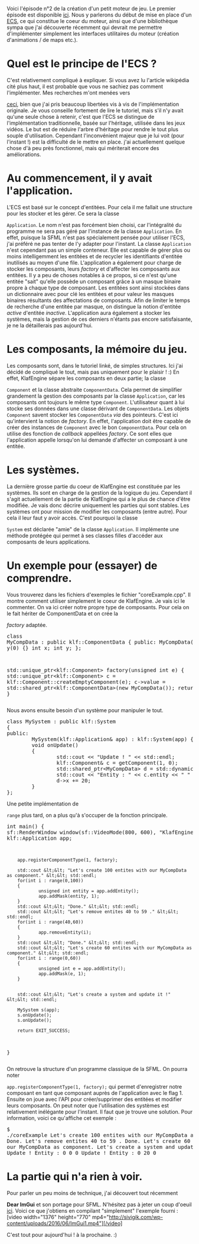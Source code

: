 Voici l'épisode n°2 de la création d'un petit moteur de jeu. Le premier épisode est disponible [ici][1]. Nous y parlerons du début de mise en place d'un [ECS][2], ce qui constitue le coeur du moteur, ainsi que d'une bibliothèque sympa que j'ai découverte récemment qui devrait me permettre d'implémenter simplement les interfaces utilitaires du moteur (création d'animations / de maps etc.). <!-- more -->

# Quel est le principe de l'ECS ? 
C'est relativement compliqué à expliquer. Si vous avez lu l'article wikipédia cité plus haut, il est probable que vous ne sachiez pas comment l'implémenter. Mes recherches m'ont menées vers 

[ceci][3], bien que j'ai pris beaucoup libertées vis à vis de l'implémentation originale. Je vous conseille fortement de lire le tutoriel, mais s'il n'y avait qu'une seule chose à retenir, c'est que l'ECS se distingue de l'implémentation traditionnelle, basée sur l'héritage, utilisée dans les jeux vidéos. Le but est de réduire l'arbre d'héritage pour rendre le tout plus souple d'utilisation. Cependant l'inconvénient majeur que je lui voit (pour l'instant !) est la difficulté de le mettre en place. j'ai actuellement quelque chose d'à peu près fonctionnel, mais qui mériterait encore des améliorations. 
# Au commencement, il y avait l'application. 
L'ECS est basé sur le concept d'entitées. Pour cela il me fallait une structure pour les stocker et les gérer. Ce sera la classe 

`Application`. Le nom n'est pas forcément bien choisi, car l'intégralité du programme ne sera pas géré par l'instance de la classe `Application`. En effet, puisque la SFML n'est pas spécialement pensée pour utiliser l'ECS, j'ai préféré ne pas tenter de l'y adapter pour l'instant. La classe `Application` n'est cependant pas un simple conteneur. Elle est capable de gérer plus ou moins intelligemment les entitées et de recycler les identifiants d'entitée inutilisés au moyen d'une file. L'application a également pour charge de stocker les composants, leurs *factory* et d'affecter les composants aux entitées. Il y a peu de choses notables à ce propos, si ce n'est qu'une entitée "sait" qu'elle possède un composant grâce à un masque binaire propre à chaque type de composant. Les entitées sont ainsi stockées dans un dictionnaire avec pour clé les entitées et pour valeur les masques binaires résultants des affectations de composants. Afin de limiter le temps de recherche d'une entitée par masque, on distingue la notion d'entitée *active* d'entitée *inactive*. L'application aura également a stocker les systèmes, mais la gestion de ces derniers n'étants pas encore satisfaisante, je ne la détaillerais pas aujourd'hui. 
# Les composants, la mémoire du jeu. 
Les composants sont, dans le tutoriel linké, de simples structures. Ici j'ai décidé de compliqué le tout, mais pas uniquement pour le plaisir ! :) En effet, KlafEngine sépare les composants en deux partie; la classe 

`Component` et la classe abstraite `ComponentData`. Cela permet de simplifier grandement la gestion des composants par la classe `Application`, car les composants ont toujours le même type `Component`. L'utilisateur quant à lui stocke ses données dans une classe dérivant de `ComponentData`. Les objets `Component` savent stocker les `ComponentData` *via* des pointeurs. C'est ici qu'intervient la notion de *factory*. En effet, l'application doit être capable de créer des instances de `Component` avec le bon `ComponentData`. Pour cela on utilise des fonction de *callback* appellées *factory*. Ce sont elles que l'application appelle lorsqu'on lui demande d'affecter un composant à une entitée. 
# Les systèmes. 
La dernière grosse partie du coeur de KlafEngine est constituée par les systèmes. Ils sont en charge de la gestion de la logique du jeu. Cependant il s'agit actuellement de la partie de KlafEngine qui a le plus de chance d'être modifiée. Je vais donc décrire uniquement les parties qui sont stables. Les systèmes ont pour mission de modifier les composants (entre autre). Pour cela il leur faut y avoir accès. C'est pourquoi la classe 

`System` est déclarée "amie" de la classe `Application`. Il implémente une méthode protégée qui permet à ses classes filles d'accéder aux composants de leurs applications. 
# Un exemple pour (essayer) de comprendre. 
Vous trouverez dans les fichiers d'exemples le fichier "coreExample.cpp". Il montre comment utiliser simplement le coeur de KlafEngine. Je vais ici le commenter. On va ici créer notre propre type de composants. Pour cela on le fait hériter de ComponentData et on crée la 

*factory* adaptée. <pre class="lang:c++ decode:true " >class MyCompData : public klf::ComponentData
{
public:
        MyCompData() : x(0), y(0) {}
        int x;
        int y;
};

std::unique_ptr&lt;klf::Component&gt; factory(unsigned int e)
{
        std::unique_ptr&lt;klf::Component&gt; c = klf::Component::createEmptyComponent(e);
        c-&gt;value = std::shared_ptr&lt;klf::ComponentData&gt;(new MyCompData());
        return c;
}</pre> Nous avons ensuite besoin d'un système pour manipuler le tout. 

<pre class="lang:c++ decode:true " >class MySystem : public klf::System
{
public:
        MySystem(klf::Application& app) : klf::System(app) {}
        void onUpdate()
        {
                std::cout &lt;&lt; "Update ! " &lt;&lt; std::endl;
                klf::Component& c = getComponent(1, 0);
                std::shared_ptr&lt;MyCompData&gt; d = std::dynamic_pointer_cast&lt;MyCompData&gt;(c.value);
                std::cout &lt;&lt; "Entity : " &lt;&lt; c.entity &lt;&lt; " " &lt;&lt; d-&gt;x &lt;&lt; " " &lt;&lt; d-&gt;y &lt;&lt; std::endl;
                d-&gt;x += 20;
        }
};</pre> Une petite implémentation de 

`range` plus tard, on a plus qu'à s'occuper de la fonction principale. <pre class="lang:c++ decode:true " >int main()
{
        sf::RenderWindow window(sf::VideoMode(800, 600), "KlafEngine");
        klf::Application app;

        app.registerComponentType(1, factory);

        std::cout &lt;&lt; "Let's create 100 entites with our MyCompData as component." &lt;&lt; std::endl;
        for(int i : range(0,100))
        {
                unsigned int entity = app.addEntity();
                app.addMask(entity, 1);
        }
        std::cout &lt;&lt; "Done." &lt;&lt; std::endl;
        std::cout &lt;&lt; "Let's remove entites 40 to 59 ." &lt;&lt; std::endl;
        for(int i : range(40,60))
        {
                app.removeEntity(i);
        }
        std::cout &lt;&lt; "Done." &lt;&lt; std::endl;
        std::cout &lt;&lt; "Let's create 60 entites with our MyCompData as component." &lt;&lt; std::endl;
        for(int i : range(0,60))
        {
                unsigned int e = app.addEntity();
                app.addMask(e, 1);
        }


        std::cout &lt;&lt; "Let's create a system and update it !" &lt;&lt; std::endl;

        MySystem s(app);
        s.onUpdate();
        s.onUpdate();

        return EXIT_SUCCESS;
}</pre> On retrouve la structure d'un programme classique de la SFML. On pourra noter 

`app.registerComponentType(1, factory);` qui permet d'enregistrer notre composant en tant que composant auprès de l'application avec le flag 1. Ensuite on joue avec l'API pour créer/supprimer des entitées et modifier leurs composants. On peut noter que l'utilisation des systèmes est relativement inélégante pour l'instant. Il faut que je trouve une solution. Pour information, voici ce qu'affiche cet exemple : <pre class="lang:sh decode:true " >$ ./coreExample 
Let's create 100 entites with our MyCompData as component.
Done.
Let's remove entites 40 to 59 .
Done.
Let's create 60 entites with our MyCompData as component.
Let's create a system and update it !
Update ! 
Entity : 0 0 0
Update ! 
Entity : 0 20 0</pre>

# La partie qui n'a rien à voir. 
Pour parler un peu moins de technique, j'ai découvert tout récemment 

**Dear ImGui** et son portage pour SFML. N'hésitez pas à jeter un coup d'oeuil [ici][4]. Voici ce que j'obtiens en compilant "simplement" l'exemple fourni : [video width="1376" height="770" mp4="http://sivigik.com/wp-content/uploads/2016/06/ImGui1.mp4"][/video] 

C'est tout pour aujourd'hui ! à la prochaine. :)

 [1]: http://sivigik.com/2016/05/chroniques-de-creation-dun-petit-moteur-de-jeu-episode-1/
 [2]: https://en.wikipedia.org/wiki/Entity_component_system
 [3]: http://www.gamedev.net/page/resources/_/technical/game-programming/understanding-component-entity-systems-r3013
 [4]: https://eliasdaler.wordpress.com/2016/05/31/imgui-sfml-tutorial-part-1/
